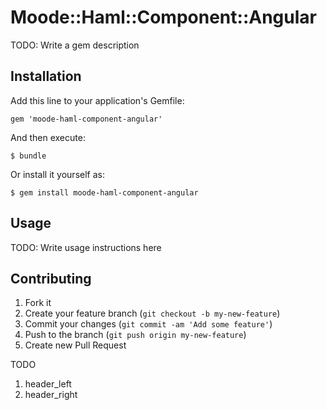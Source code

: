 # Moode::Haml::Component::Angular

TODO: Write a gem description

## Installation

Add this line to your application's Gemfile:

    gem 'moode-haml-component-angular'

And then execute:

    $ bundle

Or install it yourself as:

    $ gem install moode-haml-component-angular

## Usage

TODO: Write usage instructions here

## Contributing

1. Fork it
2. Create your feature branch (`git checkout -b my-new-feature`)
3. Commit your changes (`git commit -am 'Add some feature'`)
4. Push to the branch (`git push origin my-new-feature`)
5. Create new Pull Request

TODO
1. header_left
2. header_right
